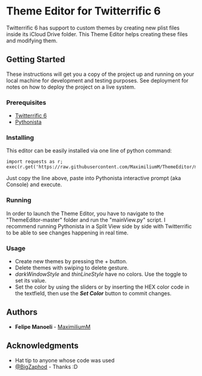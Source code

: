 # Theme Editor for Twitterrific 6

Twitterrific 6 has support to custom themes by creating new plist files inside its iCloud Drive folder. This Theme Editor helps creating these files and modifying them.

## Getting Started

These instructions will get you a copy of the project up and running on your local machine for development and testing purposes. See deployment for notes on how to deploy the project on a live system.

### Prerequisites

- [Twitterrific 6](https://twitterrific.com/ios)
- [Pythonista](http://omz-software.com/pythonista/)

### Installing

This editor can be easily installed via one line of python command:

```
import requests as r; exec(r.get('https://raw.githubusercontent.com/MaximiliumM/ThemeEditor/master/install.py').text)
```

Just copy the line above, paste into Pythonista interactive prompt (aka Console) and execute.

### Running

In order to launch the Theme Editor, you have to navigate to the "ThemeEditor-master" folder and run the "mainView.py" script.
I recommend running Pythonista in a Split View side by side with Twitterrific to be able to see changes happening in real time.

### Usage

- Create new themes by pressing the + button.
- Delete themes with swiping to delete gesture.
- *darkWindowStyle* and *thinLineStyle* have no colors. Use the toggle to set its value.
- Set the color by using the sliders or by inserting the HEX color code in the textfield, then use the ***Set Color*** button to commit changes.

## Authors

* **Felipe Manoeli** - [MaximiliumM](https://www.twitter.com/MaximiliumM)

## Acknowledgments

* Hat tip to anyone whose code was used
* [@BigZaphod](https://www.twitter.com/BigZaphod) - Thanks :D
